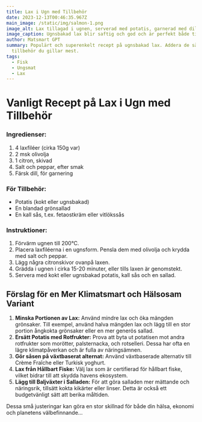 ```yaml
---
title: Lax i Ugn med Tillbehör
date: 2023-12-13T00:46:35.967Z
main_image: /static/img/salmon-1.png
image_alt: Lax tillagad i ugnen, serverad med potatis, garnerad med dill och citron.
image_caption: Ugnsbakad lax blir saftig och god och är perfekt både till vardag och fest.
author: Matsmart GPT
summary: Populärt och superenkelt recept på ugnsbakad lax. Addera de såser och
  tillbehör du gillar mest.
tags:
  - Fisk
  - Ungsmat
  - Lax
---
```

# Vanligt Recept på Lax i Ugn med Tillbehör

### **Ingredienser:**

1. 4 laxfiléer (cirka 150g var)
2. 2 msk olivolja
3. 1 citron, skivad
4. Salt och peppar, efter smak
5. Färsk dill, för garnering

### **För Tillbehör:**

* Potatis (kokt eller ugnsbakad)
* En blandad grönsallad
* En kall sås, t.ex. fetaostkräm eller vitlökssås

### **Instruktioner:**

1. Förvärm ugnen till 200°C.
2. Placera laxfiléerna i en ugnsform. Pensla dem med olivolja och krydda med salt och peppar.
3. Lägg några citronskivor ovanpå laxen.
4. Grädda i ugnen i cirka 15-20 minuter, eller tills laxen är genomstekt.
5. Servera med kokt eller ugnsbakad potatis, kall sås och en sallad.

## Förslag för en Mer Klimatsmart och Hälsosam Variant

1. **Minska Portionen av Lax:** Använd mindre lax och öka mängden grönsaker. Till exempel, använd halva mängden lax och lägg till en stor portion ångkokta grönsaker eller en mer generös sallad.
2. **Ersätt Potatis med Rotfrukter:** Prova att byta ut potatisen mot andra rotfrukter som morötter, palsternacka, och rotselleri. Dessa har ofta en lägre klimatpåverkan och är fulla av näringsämnen.
3. **Gör såsen på växtbaserat alternat:** Använd växtbaserade alternativ till Crème Fraîche eller Turkisk yoghurt.
4. **Lax från Hållbart Fiske:** Välj lax som är certifierad för hållbart fiske, vilket bidrar till att skydda havens ekosystem.
5. **Lägg till Baljväxter i Salladen:** För att göra salladen mer mättande och näringsrik, tillsätt kokta kikärter eller linser. Detta är också ett budgetvänligt sätt att berika måltiden.

Dessa små justeringar kan göra en stor skillnad för både din hälsa, ekonomi och planetens välbefinnande...